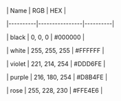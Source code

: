 

| Name     | RGB            | HEX      |

|----------|----------------|----------|

| black    | 0, 0, 0        | #000000 |

| white    | 255, 255, 255  | #FFFFFF |

| violet   | 221, 214, 254  | #DDD6FE |

| purple   | 216, 180, 254  | #D8B4FE |

| rose     | 255, 228, 230  | #FFE4E6 |

 